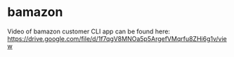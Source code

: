 # bamazon

Video of bamazon customer CLI app can be found here: https://drive.google.com/file/d/1f7qgV8MNOa5p5ArgefVMqrfu8ZHi6g1v/view